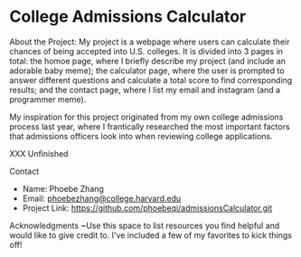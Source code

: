 # College Admissions Calculator
About the Project:
My project is a webpage where users can calculate their chances of being accepted into U.S. colleges. It is divided into 3 pages in total: the homoe page, where I briefly describe my project (and include an adorable baby meme); the calculator page, where the user is prompted to answer different questions and calculate a total score to find corresponding results; and the contact page, where I list my email and instagram (and a programmer meme).

My inspiration for this project originated from my own college admissions process last year, where I frantically researched the most important factors that admissions officers look into when reviewing college applications. 

XXX Unfinished


Contact
- Name: Phoebe Zhang
- Email: phoebezhang@college.harvard.edu
- Project Link: https://github.com/phoebeqi/admissionsCalculator.git


Acknowledgments
~Use this space to list resources you find helpful and would like to give credit to. I've included a few of my favorites to kick things off!